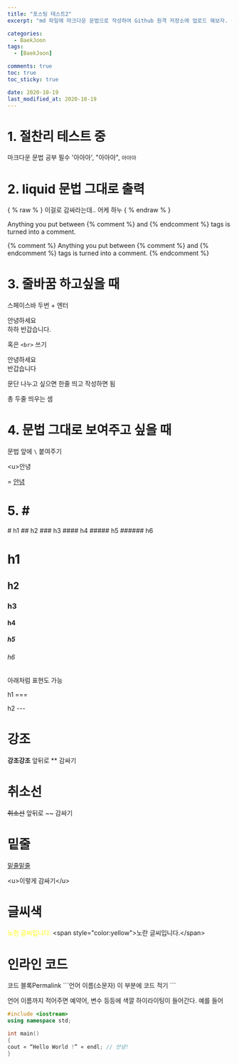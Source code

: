 ```yaml
---
title: "포스팅 테스트2"
excerpt: "md 파일에 마크다운 문법으로 작성하여 Github 원격 저장소에 업로드 해보자. 에디터는 Visual Studio code 사용! 로컬 서버에서 확인도 해보자. "

categories:
  - BaekJoon
tags:
  - [BaekJoon]

comments: true
toc: true
toc_sticky: true

date: 2020-10-19
last_modified_at: 2020-10-19
---
```


# 1. 절찬리 테스트 중

마크다운 문법 공부 필수 '아아아', "아아아", `아아아`

# 2. liquid 문법 그대로 출력

{ % raw % } 이걸로 감싸라는데.. 어케 하누 { % endraw % }

Anything you put between {% comment %} and {% endcomment %} tags
is turned into a comment.

{% comment %}
Anything you put between {% comment %} and {% endcomment %} tags
is turned into a comment.
{% endcomment %}

# 3. 줄바꿈 하고싶을 때

스페이스바 두번 + 엔터

안녕하세요  
 하하
반갑습니다.

혹은 `<br>` 쓰기

안녕하세요<br>반갑습니다

문단 나누고 싶으면 한줄 띄고 작성하면 됨

총 두줄 띄우는 셈

# 4. 문법 그대로 보여주고 싶을 때

문법 앞에 `\` 붙여주기

\<u>안녕</u>

= <u>안녕</u>

# 5. \#

\# h1
\## h2
\### h3
\#### h4
\##### h5
\###### h6

# h1

## h2

### h3

#### h4

##### h5

###### h6

아래처럼 표현도 가능

h1
\===

h2
\---

# 강조

**강조강조**
앞뒤로 \*\* 감싸기

# 취소선

~~취소선~~
앞뒤로 ~~ 감싸기

# 밑줄

<u>밑줄밑줄</u>

\<u>이렇게 감싸기\</u>

# 글씨색

<span style="color:yellow">노란 글씨입니다.</span>
\<span style="color:yellow">노란 글씨입니다.\</span>

# 인라인 코드

코드 블록Permalink
\```언어 이름(소문자)
이 부분에 코드 적기
\```

언어 이름까지 적어주면 예약어, 변수 등등에 색깔 하이라이팅이 들어간다. 예를 들어

```c++
#include <iostream>
using namespace std;

int main()
{
cout « “Hello World !” « endl; // 안녕!
}
```
